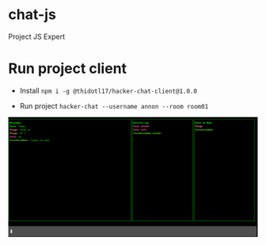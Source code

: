 # chat-js
Project JS Expert

# Run project client

- Install
`npm i -g @thidotl17/hacker-chat-client@1.0.0 `

- Run project 
`hacker-chat --username annon --room room01`


<img src="./assets/1.png">

